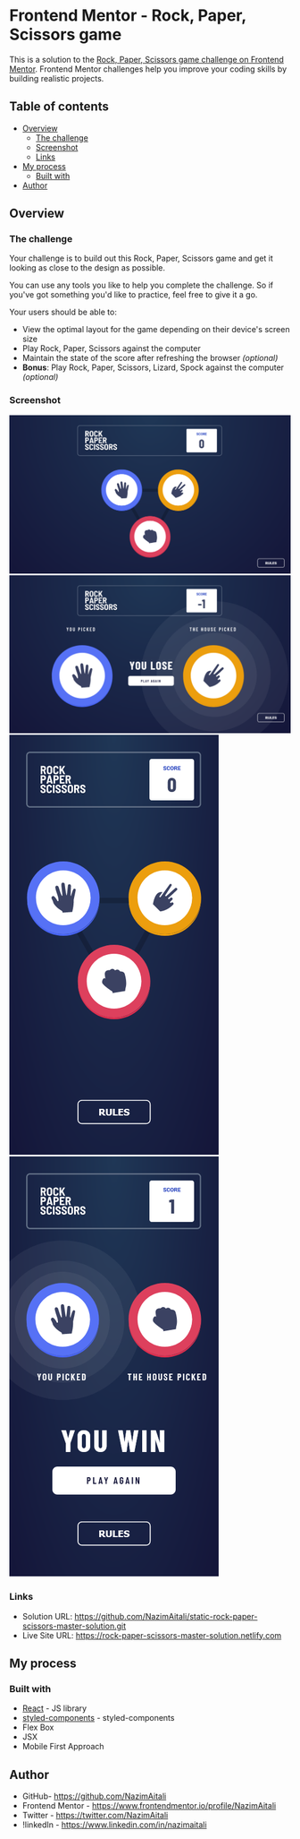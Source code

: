 # Frontend Mentor - Rock, Paper, Scissors game

This is a solution to the [Rock, Paper, Scissors game challenge on Frontend Mentor](https://www.frontendmentor.io/challenges/rock-paper-scissors-game-pTgwgvgH/hub/rock-paper-scissors-game-pVdgO18JK). Frontend Mentor challenges help you improve your coding skills by building realistic projects.

## Table of contents

- [Overview](#overview)
  - [The challenge](#the-challenge)
  - [Screenshot](#screenshot)
  - [Links](#links)
- [My process](#my-process)
  - [Built with](#built-with)
- [Author](#author)

## Overview

### The challenge

Your challenge is to build out this Rock, Paper, Scissors game and get it looking as close to the design as possible.

You can use any tools you like to help you complete the challenge. So if you've got something you'd like to practice, feel free to give it a go.

Your users should be able to:

- View the optimal layout for the game depending on their device's screen size
- Play Rock, Paper, Scissors against the computer
- Maintain the state of the score after refreshing the browser _(optional)_
- **Bonus**: Play Rock, Paper, Scissors, Lizard, Spock against the computer _(optional)_

### Screenshot

![](https://github.com/NazimAitali/rock-paper-scissors-master-solution/blob/master/Desktop.png)
![](https://github.com/NazimAitali/rock-paper-scissors-master-solution/blob/master/DesktopResult.png)
![](https://github.com/NazimAitali/rock-paper-scissors-master-solution/blob/master/Mobile.png)
![](https://github.com/NazimAitali/rock-paper-scissors-master-solution/blob/master/MobileResult.png)

### Links

- Solution URL: https://github.com/NazimAitali/static-rock-paper-scissors-master-solution.git
- Live Site URL: https://rock-paper-scissors-master-solution.netlify.com

## My process

### Built with

- [React](https://reactjs.org/) - JS library
- [styled-components](https://styled-components.com/) - styled-components
- Flex Box
- JSX
- Mobile First Approach

## Author

- GitHub- https://github.com/NazimAitali
- Frontend Mentor - https://www.frontendmentor.io/profile/NazimAitali
- Twitter - https://twitter.com/NazimAitali
- !linkedIn - https://www.linkedin.com/in/nazimaitali

